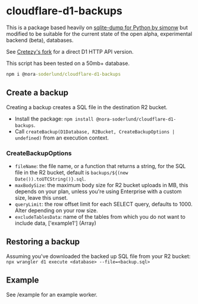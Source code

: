 # cloudflare-d1-backups
This is a package based heavily on [sqlite-dump for Python by simonw](https://github.com/simonw/sqlite-dump/blob/main/sqlite_dump/__init__.py) but modified to be suitable for the current state of the open alpha, experimental backend (beta), databases.

See [Cretezy's fork](https://github.com/Cretezy/cloudflare-d1-backup) for a direct D1 HTTP API version.

This script has been tested on a 50mb+ database.

```cmd
npm i @nora-soderlund/cloudflare-d1-backups
```

## Create a backup
Creating a backup creates a SQL file in the destination R2 bucket.

- Install the package: `npm install @nora-soderlund/cloudflare-d1-backups`.
- Call `createBackup(D1Database, R2Bucket, CreateBackupOptions | undefined)` from an execution context.

### CreateBackupOptions
- `fileName`: the file name, or a function that returns a string, for the SQL file in the R2 bucket, default is `backups/${(new Date()).toUTCString()}.sql`.
- `maxBodySize`: the maximum body size for R2 bucket uploads in MB, this depends on your plan, unless you're using Enterprise with a custom size, leave this unset.
- `queryLimit`: the row offset limit for each SELECT query, defaults to 1000. Alter depending on your row size.
- `excludeTablesData`: name of the tables from which you do not want to include data, ['example1'] (Array)

## Restoring a backup
Assuming you've downloaded the backed up SQL file from your R2 bucket: `npx wrangler d1 execute <database> --file=<backup.sql>`

## Example
See /example for an example worker.
